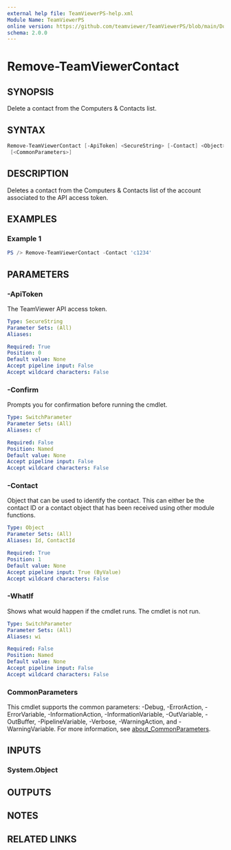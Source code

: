 ```yaml
---
external help file: TeamViewerPS-help.xml
Module Name: TeamViewerPS
online version: https://github.com/teamviewer/TeamViewerPS/blob/main/Docs/Help/Remove-TeamViewerContact.md
schema: 2.0.0
---
```


# Remove-TeamViewerContact

## SYNOPSIS

Delete a contact from the Computers & Contacts list.

## SYNTAX

```powershell
Remove-TeamViewerContact [-ApiToken] <SecureString> [-Contact] <Object> [-WhatIf] [-Confirm]
 [<CommonParameters>]
```

## DESCRIPTION

Deletes a contact from the Computers & Contacts list of the account associated
to the API access token.

## EXAMPLES

### Example 1

```powershell
PS /> Remove-TeamViewerContact -Contact 'c1234'
```

## PARAMETERS

### -ApiToken

The TeamViewer API access token.

```yaml
Type: SecureString
Parameter Sets: (All)
Aliases:

Required: True
Position: 0
Default value: None
Accept pipeline input: False
Accept wildcard characters: False
```

### -Confirm

Prompts you for confirmation before running the cmdlet.

```yaml
Type: SwitchParameter
Parameter Sets: (All)
Aliases: cf

Required: False
Position: Named
Default value: None
Accept pipeline input: False
Accept wildcard characters: False
```

### -Contact

Object that can be used to identify the contact.
This can either be the contact ID or a contact object that has been received
using other module functions.

```yaml
Type: Object
Parameter Sets: (All)
Aliases: Id, ContactId

Required: True
Position: 1
Default value: None
Accept pipeline input: True (ByValue)
Accept wildcard characters: False
```

### -WhatIf

Shows what would happen if the cmdlet runs.
The cmdlet is not run.

```yaml
Type: SwitchParameter
Parameter Sets: (All)
Aliases: wi

Required: False
Position: Named
Default value: None
Accept pipeline input: False
Accept wildcard characters: False
```

### CommonParameters

This cmdlet supports the common parameters: -Debug, -ErrorAction, -ErrorVariable, -InformationAction, -InformationVariable, -OutVariable, -OutBuffer, -PipelineVariable, -Verbose, -WarningAction, and -WarningVariable. For more information, see [about_CommonParameters](http://go.microsoft.com/fwlink/?LinkID=113216).

## INPUTS

### System.Object

## OUTPUTS

## NOTES

## RELATED LINKS
